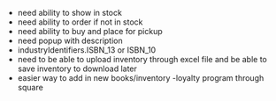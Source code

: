 - need ability to show in stock
- need ability to order if not in stock
- need ability to buy and place for pickup
- need popup with description
- industryIdentifiers.ISBN_13 or ISBN_10
- need to be able to upload inventory through excel file and be able to save inventory to download later
- easier way to add in new books/inventory 
-loyalty program through square